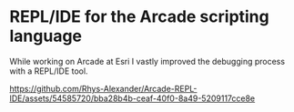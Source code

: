 # REPL/IDE for the Arcade scripting language

While working on Arcade at Esri I vastly improved the debugging process with a REPL/IDE tool.

https://github.com/Rhys-Alexander/Arcade-REPL-IDE/assets/54585720/bba28b4b-ceaf-40f0-8a49-5209117cce8e
